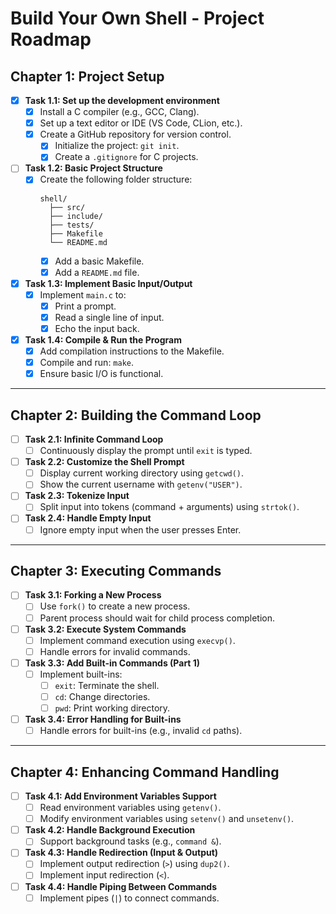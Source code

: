 # Build Your Own Shell - Project Roadmap

## Chapter 1: Project Setup

- [x] **Task 1.1: Set up the development environment**
  - [x] Install a C compiler (e.g., GCC, Clang).
  - [x] Set up a text editor or IDE (VS Code, CLion, etc.).
  - [x] Create a GitHub repository for version control.
    - [x] Initialize the project: `git init`.
    - [x] Create a `.gitignore` for C projects.

- [ ] **Task 1.2: Basic Project Structure**
  - [x] Create the following folder structure:
    ```
    shell/
      ├── src/
      ├── include/
      ├── tests/
      ├── Makefile
      └── README.md
    ```
    - [x] Add a basic Makefile.
    - [x] Add a `README.md` file.

- [x] **Task 1.3: Implement Basic Input/Output**
  - [x] Implement `main.c` to:
    - [x] Print a prompt.
    - [x] Read a single line of input.
    - [x] Echo the input back.

- [x] **Task 1.4: Compile & Run the Program**
  - [x] Add compilation instructions to the Makefile.
  - [x] Compile and run: `make`.
  - [x] Ensure basic I/O is functional.

---

## Chapter 2: Building the Command Loop

- [ ] **Task 2.1: Infinite Command Loop**
  - [ ] Continuously display the prompt until `exit` is typed.

- [ ] **Task 2.2: Customize the Shell Prompt**
  - [ ] Display current working directory using `getcwd()`.
  - [ ] Show the current username with `getenv("USER")`.

- [ ] **Task 2.3: Tokenize Input**
  - [ ] Split input into tokens (command + arguments) using `strtok()`.

- [ ] **Task 2.4: Handle Empty Input**
  - [ ] Ignore empty input when the user presses Enter.

---

## Chapter 3: Executing Commands

- [ ] **Task 3.1: Forking a New Process**
  - [ ] Use `fork()` to create a new process.
  - [ ] Parent process should wait for child process completion.

- [ ] **Task 3.2: Execute System Commands**
  - [ ] Implement command execution using `execvp()`.
  - [ ] Handle errors for invalid commands.

- [ ] **Task 3.3: Add Built-in Commands (Part 1)**
  - [ ] Implement built-ins:
    - [ ] `exit`: Terminate the shell.
    - [ ] `cd`: Change directories.
    - [ ] `pwd`: Print working directory.

- [ ] **Task 3.4: Error Handling for Built-ins**
  - [ ] Handle errors for built-ins (e.g., invalid `cd` paths).

---

## Chapter 4: Enhancing Command Handling

- [ ] **Task 4.1: Add Environment Variables Support**
  - [ ] Read environment variables using `getenv()`.
  - [ ] Modify environment variables using `setenv()` and `unsetenv()`.

- [ ] **Task 4.2: Handle Background Execution**
  - [ ] Support background tasks (e.g., `command &`).

- [ ] **Task 4.3: Handle Redirection (Input & Output)**
  - [ ] Implement output redirection (`>`) using `dup2()`.
  - [ ] Implement input redirection (`<`).

- [ ] **Task 4.4: Handle Piping Between Commands**
  - [ ] Implement pipes (`|`) to connect commands.
